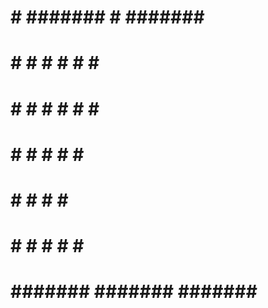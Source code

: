 #     # ####### #       ####### ### 
 #   #  #     # #       #     # ### 
  # #   #     # #       #     # ### 
   #    #     # #       #     #  #  
   #    #     # #       #     #     
   #    #     # #       #     # ### 
   #    ####### ####### ####### ###